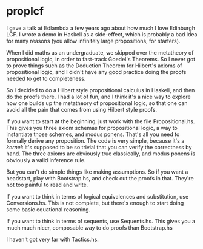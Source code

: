 proplcf
=======

I gave a talk at Edlambda a few years ago about how much I love Edinburgh LCF. I wrote a demo in Haskell as a side-effect, which is probably a bad idea for many reasons (you allow infinitely large propositions, for starters).

When I did maths as an undergraduate, we skipped over the metatheory of propositional logic, in order to fast-track Goedel's Theorems. So I never got to prove things such as the Deduction Theorem for Hilbert's axioms of propositional logic, and I didn't have any good practice doing the proofs needed to get to completeness.

So I decided to do a Hilbert style propositional calculus in Haskell, and then do the proofs there. I had a lot of fun, and I think it's a nice way to explore how one builds up the metatheory of propositional logic, so that one can avoid all the pain that comes from using Hilbert style proofs. 

If you want to start at the beginning, just work with the file Propositional.hs. This gives you three axiom schemas for propositional logic, a way to instantiate those schemes, and modus ponens. That's all you need to formally derive any proposition. The code is very simple, because it's a *kernel*: it's supposed to be so trivial that you can verify the correctness by hand. The three axioms are obviously true classically, and modus ponens is obviously a valid inference rule.

But you can't do simple things like making assumptions. So if you want a headstart, play with Bootstrap.hs, and check out the proofs in that. They're not too painful to read and write.

If you want to think in terms of logical equivalences and substitution, use Conversions.hs. This is not complete, but there's enough to start doing some basic equational reasoning.

If you want to think in terms of sequents, use Sequents.hs. This gives you a much much nicer, composable way to do proofs than Bootstrap.hs

I haven't got very far with Tactics.hs.